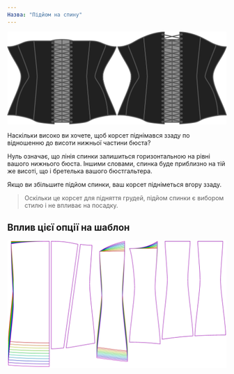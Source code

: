 ```yaml
---
Назва: "Підйом на спину"
---
```


![Варіант підйому спинки на Cathrin](./backrise.svg)

Наскільки високо ви хочете, щоб корсет піднімався ззаду по відношенню до висоти нижньої частини бюста?

Нуль означає, що лінія спинки залишиться горизонтальною на рівні вашого нижнього бюста. Іншими словами, спинка буде приблизно на тій же висоті, що і бретелька вашого бюстгальтера.

Якщо ви збільшите підйом спинки, ваш корсет підніметься вгору ззаду.

> Оскільки це корсет для підняття грудей, підйом спинки є вибором стилю і не впливає на посадку.

## Вплив цієї опції на шаблон

![На цьому зображенні показано вплив цієї опції шляхом накладання декількох варіантів, які мають різне значення для цієї опції](cathrin_backrise_sample.svg "Вплив цієї опції на шаблон")
